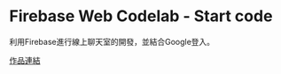# Firebase Web Codelab - Start code

利用Firebase進行線上聊天室的開發，並結合Google登入。

[作品連結](https://friendlychat-9d087.web.app/)
